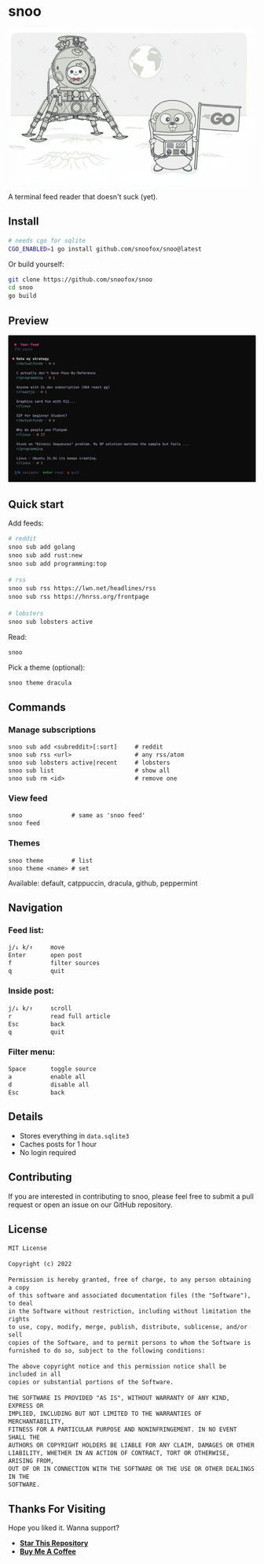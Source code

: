 # snoo

<p align="center">
  <img src="https://raw.githubusercontent.com/snoofox/snoo/main/assets/space-gopher.png " alt="snoo gopher" style="max-width: 100%; height: auto;"/>
</p>

A terminal feed reader that doesn't suck (yet).

## Install

```bash
# needs cgo for sqlite
CGO_ENABLED=1 go install github.com/snoofox/snoo@latest
```

Or build yourself:

```bash
git clone https://github.com/snoofox/snoo
cd snoo
go build
```

## Preview
![snoo preview](https://raw.githubusercontent.com/snoofox/snoo/main/assets/demo.gif )

## Quick start

Add feeds:

```bash
# reddit
snoo sub add golang
snoo sub add rust:new
snoo sub add programming:top

# rss
snoo sub rss https://lwn.net/headlines/rss
snoo sub rss https://hnrss.org/frontpage

# lobsters
snoo sub lobsters active
```

Read:

```bash
snoo
```

Pick a theme (optional):

```bash
snoo theme dracula
```

## Commands

### Manage subscriptions

```
snoo sub add <subreddit>[:sort]     # reddit
snoo sub rss <url>                  # any rss/atom
snoo sub lobsters active|recent     # lobsters
snoo sub list                       # show all
snoo sub rm <id>                    # remove one
```

### View feed

```
snoo              # same as 'snoo feed'
snoo feed
```

### Themes

```
snoo theme        # list
snoo theme <name> # set
```

Available: default, catppuccin, dracula, github, peppermint

## Navigation

### Feed list:

```
j/↓ k/↑     move
Enter       open post
f           filter sources
q           quit
```

### Inside post:

```
j/↓ k/↑     scroll
r           read full article
Esc         back
q           quit
```

### Filter menu:

```
Space       toggle source
a           enable all
d           disable all
Esc         back
```

## Details

- Stores everything in `data.sqlite3`
- Caches posts for 1 hour
- No login required

## Contributing
If you are interested in contributing to snoo, please feel free to submit a pull request or open an issue on our GitHub repository.

## License
```
MIT License

Copyright (c) 2022

Permission is hereby granted, free of charge, to any person obtaining a copy
of this software and associated documentation files (the "Software"), to deal
in the Software without restriction, including without limitation the rights
to use, copy, modify, merge, publish, distribute, sublicense, and/or sell
copies of the Software, and to permit persons to whom the Software is
furnished to do so, subject to the following conditions:

The above copyright notice and this permission notice shall be included in all
copies or substantial portions of the Software.

THE SOFTWARE IS PROVIDED "AS IS", WITHOUT WARRANTY OF ANY KIND, EXPRESS OR
IMPLIED, INCLUDING BUT NOT LIMITED TO THE WARRANTIES OF MERCHANTABILITY,
FITNESS FOR A PARTICULAR PURPOSE AND NONINFRINGEMENT. IN NO EVENT SHALL THE
AUTHORS OR COPYRIGHT HOLDERS BE LIABLE FOR ANY CLAIM, DAMAGES OR OTHER
LIABILITY, WHETHER IN AN ACTION OF CONTRACT, TORT OR OTHERWISE, ARISING FROM,
OUT OF OR IN CONNECTION WITH THE SOFTWARE OR THE USE OR OTHER DEALINGS IN THE
SOFTWARE.
```

## Thanks For Visiting
Hope you liked it. Wanna support?

- **[Star This Repository](https://github.com/snoofox/snoo)**
- **[Buy Me A Coffee](https://www.buymeacoffee.com/shoto)**
